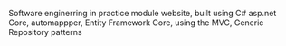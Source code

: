 Software enginerring in practice module website, built using C# asp.net Core, automappper, Entity Framework Core, using the MVC, Generic Repository patterns
